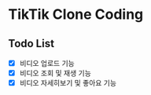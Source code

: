 # TikTik Clone Coding

## Todo List

- [x] 비디오 업로드 기능
- [x] 비디오 조회 및 재생 기능
- [x] 비디오 자세히보기 및 좋아요 기능
